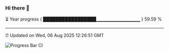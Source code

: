 ### Hi there 👋

⏳ Year progress { █████████████████▁▁▁▁▁▁▁▁▁▁▁▁▁ } 59.59 %

---

⏰ Updated on Wed, 06 Aug 2025 12:26:51 GMT

![Progress Bar CI](https://github.com/Shyam-Makwana/GitHub-Actions-Demo/workflows/Progress%20Bar%20CI/badge.svg)
